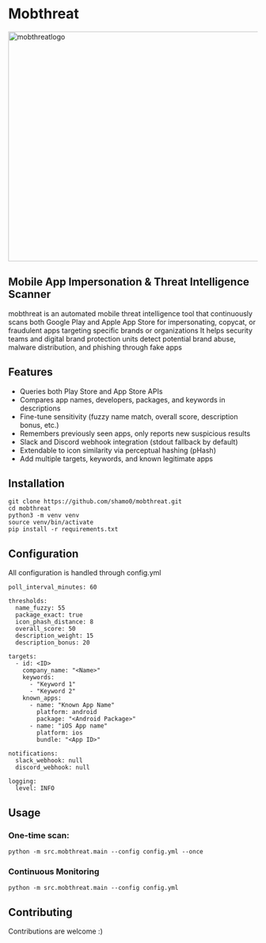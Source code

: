 # Mobthreat
<img width="1536" height="464" alt="mobthreatlogo" src="https://github.com/user-attachments/assets/c4db43ad-73aa-46d4-b49e-247e8b38f920" />

## Mobile App Impersonation & Threat Intelligence Scanner

mobthreat is an automated mobile threat intelligence tool that continuously scans both Google Play and Apple App Store for impersonating, copycat, or fraudulent apps targeting specific brands or organizations
It helps security teams and digital brand protection units detect potential brand abuse, malware distribution, and phishing through fake apps

## Features

- Queries both Play Store and App Store APIs
- Compares app names, developers, packages, and keywords in descriptions
- Fine-tune sensitivity (fuzzy name match, overall score, description bonus, etc.)
- Remembers previously seen apps, only reports new suspicious results
- Slack and Discord webhook integration (stdout fallback by default)
- Extendable to icon similarity via perceptual hashing (pHash)
- Add multiple targets, keywords, and known legitimate apps

## Installation
```
git clone https://github.com/shamo0/mobthreat.git
cd mobthreat
python3 -m venv venv
source venv/bin/activate
pip install -r requirements.txt
```

## Configuration

All configuration is handled through config.yml

```
poll_interval_minutes: 60

thresholds:
  name_fuzzy: 55
  package_exact: true
  icon_phash_distance: 8
  overall_score: 50
  description_weight: 15  
  description_bonus: 20 

targets:
  - id: <ID>
    company_name: "<Name>"
    keywords:
      - "Keyword 1"
      - "Keyword 2"
    known_apps:
      - name: "Known App Name"
        platform: android
        package: "<Android Package>"
      - name: "iOS App name"
        platform: ios
        bundle: "<App ID>"

notifications:
  slack_webhook: null
  discord_webhook: null

logging:
  level: INFO
```

## Usage 

### One-time scan:

```
python -m src.mobthreat.main --config config.yml --once
```

### Continuous Monitoring

```
python -m src.mobthreat.main --config config.yml
```

## Contributing
Contributions are welcome :) 

